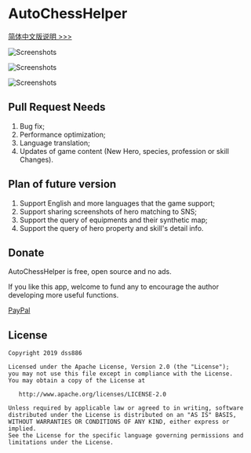 # AutoChessHelper

[简体中文版说明 >>>](/README_CN.md)

![Screenshots](/1.png)

![Screenshots](/2.png)

![Screenshots](/3.png)

## Pull Request Needs

1. Bug fix;
2. Performance optimization;
3. Language translation;
4. Updates of game content (New Hero, species, profession or skill Changes).

## Plan of future version

1. Support English and more languages that the game support;
2. Support sharing screenshots of hero matching to SNS;
3. Support the query of equipments and their synthetic map;
4. Support the query of hero property and skill's detail info.

## Donate

AutoChessHelper is free, open source and no ads.

If you like this app, welcome to fund any to encourage the author developing more useful functions.

[PayPal](https://www.paypal.me/dss886)

## License

~~~
Copyright 2019 dss886

Licensed under the Apache License, Version 2.0 (the "License");
you may not use this file except in compliance with the License.
You may obtain a copy of the License at

   http://www.apache.org/licenses/LICENSE-2.0

Unless required by applicable law or agreed to in writing, software
distributed under the License is distributed on an "AS IS" BASIS,
WITHOUT WARRANTIES OR CONDITIONS OF ANY KIND, either express or implied.
See the License for the specific language governing permissions and
limitations under the License.
~~~